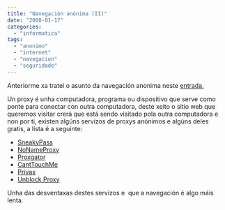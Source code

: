 ```yaml
---
title: "Navegación anónima (II)"
date: "2008-01-17"
categories: 
  - "informatica"
tags: 
  - "anonimo"
  - "internet"
  - "navegacion"
  - "seguridade"
---
```


Anteriorme xa tratei o asunto da navegación anonima neste [entrada.](http://pablobelay.es/2007/12/19/navegacion-anonima/)

Un proxy é unha computadora, programa ou dispositivo que serve como ponte para conectar con outra computadora, deste xeito o sitio web que queremos visitar crerá que está sendo visitado pola outra computadora e non por ti, existen algúns servizos de proxys anónimos e algúns deles gratis, a lista é a seguinte:

- [SneakyPass](http://sneakypass.com/)[](http://sneakypass.com/)
- [NoNameProxy](http://www.nonameproxy.com/)[](http://www.nonameproxy.com/)
- [Proxgator](http://proxgator.info/)
- [CantTouchMe](http://www.canttouchme.info/)
- [Privax](http://www.privax.us/)
- [Unblock Proxy](http://proxiter.com/)

Unha das desventaxas destes servizos e  que a navegación é algo máis lenta.
